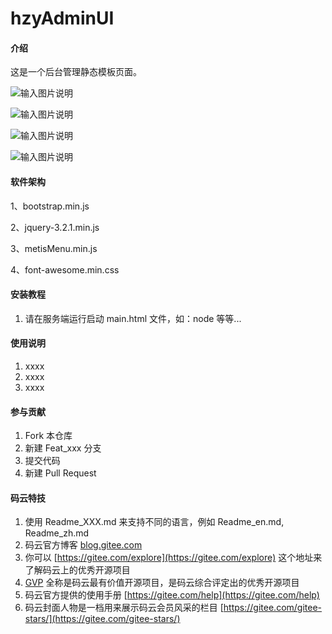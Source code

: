 # hzyAdminUI

#### 介绍
这是一个后台管理静态模板页面。


![输入图片说明](https://images.gitee.com/uploads/images/2019/0618/220623_f25b612f_1242080.png "屏幕截图.png")



![输入图片说明](https://images.gitee.com/uploads/images/2019/0618/220821_7d0f2fef_1242080.png "屏幕截图.png")



![输入图片说明](https://images.gitee.com/uploads/images/2019/0618/220701_4ebe8a3c_1242080.png "屏幕截图.png")



![输入图片说明](https://images.gitee.com/uploads/images/2019/0618/220752_b3f4d13a_1242080.png "屏幕截图.png")

#### 软件架构
1、bootstrap.min.js

2、jquery-3.2.1.min.js

3、metisMenu.min.js

4、font-awesome.min.css


#### 安装教程

1. 请在服务端运行启动 main.html 文件，如：node 等等...

#### 使用说明

1. xxxx
2. xxxx
3. xxxx

#### 参与贡献

1. Fork 本仓库
2. 新建 Feat_xxx 分支
3. 提交代码
4. 新建 Pull Request


#### 码云特技

1. 使用 Readme\_XXX.md 来支持不同的语言，例如 Readme\_en.md, Readme\_zh.md
2. 码云官方博客 [blog.gitee.com](https://blog.gitee.com)
3. 你可以 [https://gitee.com/explore](https://gitee.com/explore) 这个地址来了解码云上的优秀开源项目
4. [GVP](https://gitee.com/gvp) 全称是码云最有价值开源项目，是码云综合评定出的优秀开源项目
5. 码云官方提供的使用手册 [https://gitee.com/help](https://gitee.com/help)
6. 码云封面人物是一档用来展示码云会员风采的栏目 [https://gitee.com/gitee-stars/](https://gitee.com/gitee-stars/)